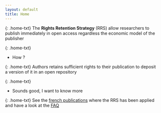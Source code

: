 ```yaml
---
layout: default
title: Home
---
```


{: .home-txt}
The **Rights Retention Strategy** (RRS) allow researchers to publish immediately in open access regardless the economic model of the publisher

{: .home-txt}
* How ? 

{: .home-txt}
Authors retains sufficient rights to their publication to deposit a version of it in an open repository

{: .home-txt}
* Sounds good, I want to know more

{: .home-txt}
See the [french publications](publications.html) where the RRS has been applied and have a look at the [FAQ](/faq.html)



